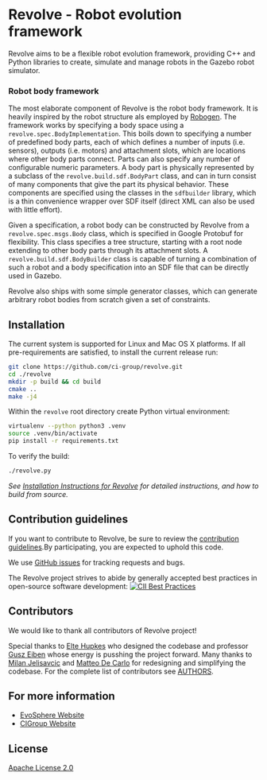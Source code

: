 # Revolve - Robot evolution framework
Revolve aims to be a flexible robot evolution framework, providing C++ and Python libraries to create,
simulate and manage robots in the Gazebo robot simulator.

### Robot body framework
The most elaborate component of Revolve is the robot body framework. It is heavily inspired by the
robot structure als employed by [Robogen](http://www.robogen.org). The framework works by specifying 
a body space using a `revolve.spec.BodyImplementation`. This boils down to specifying a number of predefined
 body parts, each of which defines a number of inputs 
(i.e. sensors), outputs (i.e. motors) and attachment slots, which are locations where other
body parts connect. Parts can also specify any number of configurable numeric parameters.
A body part is physically represented by a subclass of the `revolve.build.sdf.BodyPart` class, 
and can in turn consist of many components that give
the part its physical behavior. These components are specified using the classes in the `sdfbuilder`
library, which is a thin convenience wrapper over SDF itself (direct XML can also be used with little effort).

Given a specification, a robot body can be constructed by Revolve from a `revolve.spec.msgs.Body` class,
which is specified in Google Protobuf for flexibility. This class specifies a tree structure, starting
with a root node extending to other body parts through its attachment slots.  A `revolve.build.sdf.BodyBuilder`
class is capable of turning a combination of such a robot and a body specification into an SDF file
that can be directly used in Gazebo.

Revolve also ships with some simple generator classes, which can generate arbitrary robot bodies from scratch
given a set of constraints.

## Installation

The current system is supported  for Linux and Mac OS X platforms.
If all pre-requirements are satisfied, to install the current release run:

```bash
git clone https://github.com/ci-group/revolve.git
cd ./revolve
mkdir -p build && cd build
cmake ..
make -j4
```

Within the `revolve` root directory create Python virtual environment:

```bash
virtualenv --python python3 .venv
source .venv/bin/activate
pip install -r requirements.txt
```

To verify the build:
```bash
./revolve.py
```

*See [Installation Instructions for Revolve](https://github.com/ci-group/revolve/wiki/Installation-Instructions-for-Revolve)
for detailed instructions, and how to build from source.*

## Contribution guidelines

If you want to contribute to Revolve, be sure to review the [contribution
guidelines](CONTRIBUTING.md).By participating, you are expected to
uphold this code.

We use [GitHub issues](https://github.com/ci-group/revolve/issues) for
tracking requests and bugs.

The Revolve project strives to abide by generally accepted best practices in open-source software development:
[![CII Best Practices](https://bestpractices.coreinfrastructure.org/projects/2520/badge)](https://bestpractices.coreinfrastructure.org/projects/2520)

## Contributors

We would like to thank all contributors of Revolve project!

Special thanks to [Elte Hupkes](https://github.com/ElteHupkes/) who designed the codebase and professor [Gusz Eiben](https://www.cs.vu.nl/~gusz/) whose energy is pusshing the project forward.
Many thanks to [Milan Jelisavcic](https://github.com/milanjelisavcic/) and [Matteo De Carlo](https://github.com/portaloffreedom/) for redesigning and simplifying the codebase.
For the complete list of contributors see [AUTHORS](AUTHORS).

## For more information

* [EvoSphere Website](https://evosphere.eu/)
* [CIGroup Website](https://www.cs.vu.nl/ci/)

## License

[Apache License 2.0](LICENSE)

